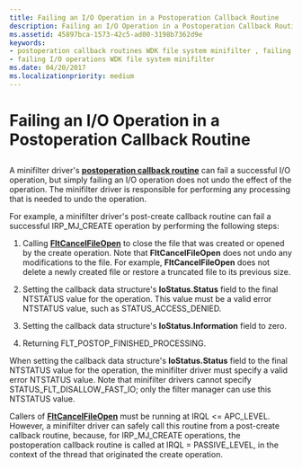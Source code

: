 ```yaml
---
title: Failing an I/O Operation in a Postoperation Callback Routine
description: Failing an I/O Operation in a Postoperation Callback Routine
ms.assetid: 45897bca-1573-42c5-ad00-3198b7362d9e
keywords:
- postoperation callback routines WDK file system minifilter , failing operations
- failing I/O operations WDK file system minifilter
ms.date: 04/20/2017
ms.localizationpriority: medium
---
```


# Failing an I/O Operation in a Postoperation Callback Routine


## <span id="ddk_failing_an_io_operation_in_a_postoperation_callback_routine_if"></span><span id="DDK_FAILING_AN_IO_OPERATION_IN_A_POSTOPERATION_CALLBACK_ROUTINE_IF"></span>


A minifilter driver's [**postoperation callback routine**](/windows-hardware/drivers/ddi/fltkernel/nc-fltkernel-pflt_post_operation_callback) can fail a successful I/O operation, but simply failing an I/O operation does not undo the effect of the operation. The minifilter driver is responsible for performing any processing that is needed to undo the operation.

For example, a minifilter driver's post-create callback routine can fail a successful IRP\_MJ\_CREATE operation by performing the following steps:

1.  Calling [**FltCancelFileOpen**](/windows-hardware/drivers/ddi/fltkernel/nf-fltkernel-fltcancelfileopen) to close the file that was created or opened by the create operation. Note that **FltCancelFileOpen** does not undo any modifications to the file. For example, **FltCancelFileOpen** does not delete a newly created file or restore a truncated file to its previous size.

2.  Setting the callback data structure's **IoStatus.Status** field to the final NTSTATUS value for the operation. This value must be a valid error NTSTATUS value, such as STATUS\_ACCESS\_DENIED.

3.  Setting the callback data structure's **IoStatus.Information** field to zero.

4.  Returning FLT\_POSTOP\_FINISHED\_PROCESSING.

When setting the callback data structure's **IoStatus.Status** field to the final NTSTATUS value for the operation, the minifilter driver must specify a valid error NTSTATUS value. Note that minifilter drivers cannot specify STATUS\_FLT\_DISALLOW\_FAST\_IO; only the filter manager can use this NTSTATUS value.

Callers of [**FltCancelFileOpen**](/windows-hardware/drivers/ddi/fltkernel/nf-fltkernel-fltcancelfileopen) must be running at IRQL &lt;= APC\_LEVEL. However, a minifilter driver can safely call this routine from a post-create callback routine, because, for IRP\_MJ\_CREATE operations, the postoperation callback routine is called at IRQL = PASSIVE\_LEVEL, in the context of the thread that originated the create operation.

 


